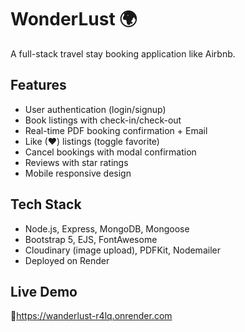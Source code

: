 # WonderLust 🌍

A full-stack travel stay booking application like Airbnb.

## Features
- User authentication (login/signup)
- Book listings with check-in/check-out
- Real-time PDF booking confirmation + Email
- Like (❤) listings (toggle favorite)
- Cancel bookings with modal confirmation
- Reviews with star ratings
- Mobile responsive design

## Tech Stack
- Node.js, Express, MongoDB, Mongoose
- Bootstrap 5, EJS, FontAwesome
- Cloudinary (image upload), PDFKit, Nodemailer
- Deployed on Render

## Live Demo
🔗https://wanderlust-r4lq.onrender.com
